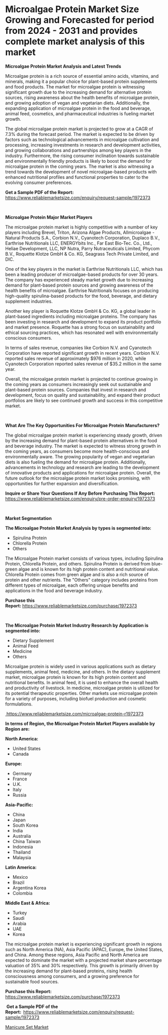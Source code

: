 <p><h1>Microalgae Protein Market Size Growing and Forecasted for period from 2024 - 2031 and provides complete market analysis of this market</h1></p><p><strong>Microalgae Protein Market Analysis and Latest Trends</strong></p>
<p><p>Microalgae protein is a rich source of essential amino acids, vitamins, and minerals, making it a popular choice for plant-based protein supplements and food products. The market for microalgae protein is witnessing significant growth due to the increasing demand for alternative protein sources, rising awareness about the health benefits of microalgae protein, and growing adoption of vegan and vegetarian diets. Additionally, the expanding application of microalgae protein in the food and beverage, animal feed, cosmetics, and pharmaceutical industries is fueling market growth.</p><p>The global microalgae protein market is projected to grow at a CAGR of 7.3% during the forecast period. The market is expected to be driven by factors such as technological advancements in microalgae cultivation and processing, increasing investments in research and development activities, and growing collaborations and partnerships among key players in the industry. Furthermore, the rising consumer inclination towards sustainable and environmentally friendly products is likely to boost the demand for microalgae protein in the coming years. The market is also witnessing a trend towards the development of novel microalgae-based products with enhanced nutritional profiles and functional properties to cater to the evolving consumer preferences.</p></p>
<p><strong>Get a Sample PDF of the Report:&nbsp;</strong> <a href="https://www.reliablemarketsize.com/enquiry/request-sample/1972373">https://www.reliablemarketsize.com/enquiry/request-sample/1972373</a></p>
<p>&nbsp;</p>
<p><strong>Microalgae Protein Major Market Players</strong></p>
<p><p>The microalgae protein market is highly competitive with a number of key players including Brevel, Triton, Arizona Algae Products, Allmicroalgae - Natural Products S.A., Corbion N.V., Cyanotech Corporation, Duplaco B.V., Earthrise Nutritionals LLC, ENERGYbits Inc., Far East Bio-Tec. Co., Ltd., Heliae Development, LLC, NP Nutra, Parry Nutraceuticals Limited, Phycom B.V., Roquette Klotze GmbH & Co. KG, Seagrass Tech Private Limited, and DIC.</p><p>One of the key players in the market is Earthrise Nutritionals LLC, which has been a leading producer of microalgae-based products for over 30 years. The company has experienced steady market growth due to increasing demand for plant-based protein sources and growing awareness of the health benefits of microalgae. Earthrise Nutritionals focuses on producing high-quality spirulina-based products for the food, beverage, and dietary supplement industries.</p><p>Another key player is Roquette Klotze GmbH & Co. KG, a global leader in plant-based ingredients including microalgae proteins. The company has been investing in research and development to expand its product portfolio and market presence. Roquette has a strong focus on sustainability and ethical sourcing practices, which has resonated well with environmentally conscious consumers.</p><p>In terms of sales revenue, companies like Corbion N.V. and Cyanotech Corporation have reported significant growth in recent years. Corbion N.V. reported sales revenue of approximately $976 million in 2020, while Cyanotech Corporation reported sales revenue of $35.2 million in the same year.</p><p>Overall, the microalgae protein market is projected to continue growing in the coming years as consumers increasingly seek out sustainable and plant-based protein sources. Companies that invest in research and development, focus on quality and sustainability, and expand their product portfolios are likely to see continued growth and success in this competitive market.</p></p>
<p>&nbsp;</p>
<p><strong>What Are The Key Opportunities For Microalgae Protein Manufacturers?</strong></p>
<p><p>The global microalgae protein market is experiencing steady growth, driven by the increasing demand for plant-based protein alternatives in the food and beverage industry. The market is expected to witness strong growth in the coming years, as consumers become more health-conscious and environmentally aware. The growing popularity of vegan and vegetarian diets is also fueling the demand for microalgae protein. Additionally, advancements in technology and research are leading to the development of innovative products and applications for microalgae protein. Overall, the future outlook for the microalgae protein market looks promising, with opportunities for further expansion and diversification.</p></p>
<p><strong>Inquire or Share Your Questions If Any Before Purchasing This Report:</strong> <a href="https://www.reliablemarketsize.com/enquiry/pre-order-enquiry/1972373">https://www.reliablemarketsize.com/enquiry/pre-order-enquiry/1972373</a></p>
<p>&nbsp;</p>
<p><strong>Market Segmentation</strong></p>
<p><strong>The Microalgae Protein Market Analysis by types is segmented into:</strong></p>
<p><ul><li>Spirulina Protein</li><li>Chlorella Protein</li><li>Others</li></ul></p>
<p><p>The Microalgae Protein market consists of various types, including Spirulina Protein, Chlorella Protein, and others. Spirulina Protein is derived from blue-green algae and is known for its high protein content and nutritional value. Chlorella Protein comes from green algae and is also a rich source of protein and other nutrients. The "Others" category includes proteins from different types of microalgae, each offering unique benefits and applications in the food and beverage industry.</p></p>
<p><strong>Purchase this Report:&nbsp;</strong><a href="https://www.reliablemarketsize.com/purchase/1972373">https://www.reliablemarketsize.com/purchase/1972373</a></p>
<p>&nbsp;</p>
<p><strong>The Microalgae Protein Market Industry Research by Application is segmented into:</strong></p>
<p><ul><li>Dietary Supplement</li><li>Animal Feed</li><li>Medicine</li><li>Others</li></ul></p>
<p><p>Microalgae protein is widely used in various applications such as dietary supplements, animal feed, medicine, and others. In the dietary supplement market, microalgae protein is known for its high protein content and nutritional benefits. In animal feed, it is used to enhance the overall health and productivity of livestock. In medicine, microalgae protein is utilized for its potential therapeutic properties. Other markets use microalgae protein for a variety of purposes, including biofuel production and cosmetic formulations.</p></p>
<p><a href="https://www.reliablemarketsize.com/microalgae-protein-r1972373">&nbsp;https://www.reliablemarketsize.com/microalgae-protein-r1972373</a></p>
<p><strong>In terms of Region, the Microalgae Protein Market Players available by Region are:</strong></p>
<p>
    <p> <strong> North America: </strong>
        <ul>
            <li>United States</li>
            <li>Canada</li>
        </ul>
        </p> 
    <p> <strong> Europe: </strong>
        <ul>
            <li>Germany</li>
            <li>France</li>
            <li>U.K.</li>
            <li>Italy</li>
            <li>Russia</li>
        </ul>
        </p> 
    <p> <strong> Asia-Pacific: </strong>
        <ul>
            <li>China</li>
            <li>Japan</li>
            <li>South Korea</li>
            <li>India</li>
            <li>Australia</li>
            <li>China Taiwan</li>
            <li>Indonesia</li>
            <li>Thailand</li>
            <li>Malaysia</li>
        </ul>
        </p> 
    <p> <strong> Latin America: </strong>
        <ul>
            <li>Mexico</li>
            <li>Brazil</li>
            <li>Argentina Korea</li>
            <li>Colombia</li>
        </ul>
        </p> 
    <p> <strong> Middle East & Africa: </strong>
        <ul>
            <li>Turkey</li>
            <li>Saudi</li>
            <li>Arabia</li>
            <li>UAE</li>
            <li>Korea</li>
        </ul>
    </p>
    </p>
<p><p>The microalgae protein market is experiencing significant growth in regions such as North America (NA), Asia Pacific (APAC), Europe, the United States, and China. Among these regions, Asia Pacific and North America are expected to dominate the market with a projected market share percentage valuation of 35% and 30% respectively. This growth is primarily driven by the increasing demand for plant-based proteins, rising health consciousness among consumers, and a growing preference for sustainable food sources.</p></p>
<p><strong>Purchase this Report: </strong><a href="https://www.reliablemarketsize.com/purchase/1972373">https://www.reliablemarketsize.com/purchase/1972373</a></p>
<p>&nbsp;<strong>Get a Sample PDF of the Report:&nbsp;&nbsp;</strong><a href="https://www.reliablemarketsize.com/enquiry/request-sample/1972373">https://www.reliablemarketsize.com/enquiry/request-sample/1972373</a></p>
<p><strong></strong></p>
<p><p><a href="https://www.linkedin.com/pulse/manicure-set-market-global-regional-analysis-focus-end-user-i0awc?trackingId=p%2FdYJJTiSX6u6HiO0%2BGGSg%3D%3D">Manicure Set Market</a></p></p>